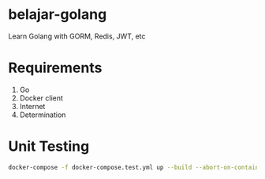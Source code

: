 # belajar-golang
Learn Golang with GORM, Redis, JWT, etc

# Requirements

1. Go
2. Docker client
3. Internet
4. Determination
# Unit Testing

```bash
docker-compose -f docker-compose.test.yml up --build --abort-on-container-exit && docker-compose -f docker-compose.test.yml down
```
